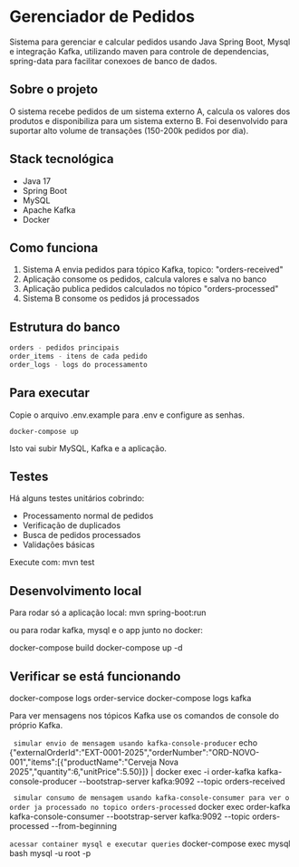 # Gerenciador de Pedidos

Sistema para gerenciar e calcular pedidos usando Java Spring Boot, Mysql e integração Kafka,
utilizando maven para controle de dependencias, spring-data para facilitar conexoes de banco de dados.

## Sobre o projeto

O sistema recebe pedidos de um sistema externo A, calcula os valores dos produtos e disponibiliza para um sistema externo B.
Foi desenvolvido para suportar alto volume de transações (150-200k pedidos por dia).

## Stack tecnológica

- Java 17
- Spring Boot
- MySQL 
- Apache Kafka
- Docker

## Como funciona

1. Sistema A envia pedidos para tópico Kafka, topico: "orders-received"
2. Aplicação consome os pedidos, calcula valores e salva no banco
3. Aplicação publica pedidos calculados no tópico "orders-processed" 
4. Sistema B consome os pedidos já processados

## Estrutura do banco

```sql
orders - pedidos principais
order_items - itens de cada pedido  
order_logs - logs do processamento
```

## Para executar

Copie o arquivo .env.example para .env e configure as senhas.

```
docker-compose up
```

Isto vai subir MySQL, Kafka e a aplicação.

## Testes

Há alguns testes unitários cobrindo:
- Processamento normal de pedidos
- Verificação de duplicados
- Busca de pedidos processados
- Validações básicas

Execute com: mvn test

## Desenvolvimento local

Para rodar só a aplicação local: mvn spring-boot:run

ou para rodar kafka, mysql e o app junto no docker: 

docker-compose build
docker-compose up -d






## Verificar se está funcionando

docker-compose logs order-service
docker-compose logs kafka


Para ver mensagens nos tópicos Kafka use os comandos de console do próprio Kafka.

``` simular envio de mensagem usando kafka-console-producer```
echo {"externalOrderId":"EXT-0001-2025","orderNumber":"ORD-NOVO-001","items":[{"productName":"Cerveja Nova 2025","quantity":6,"unitPrice":5.50}]} | docker exec -i order-kafka kafka-console-producer --bootstrap-server kafka:9092 --topic orders-received


``` simular consumo de mensagem usando kafka-console-consumer para ver o order ja processado no topico orders-processed```
docker exec order-kafka kafka-console-consumer --bootstrap-server kafka:9092 --topic orders-processed --from-beginning

``` acessar container mysql e executar queries ```
docker-compose exec mysql bash
mysql -u root -p